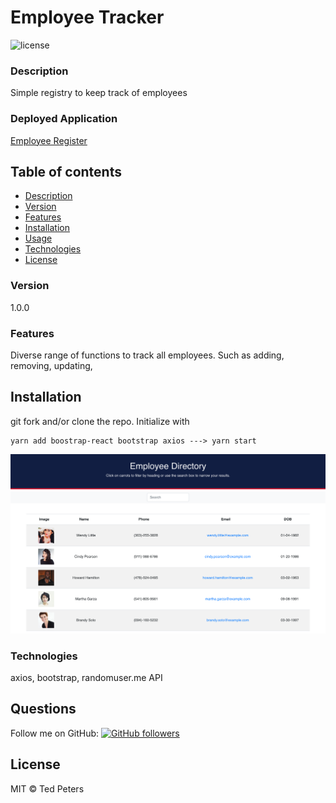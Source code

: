 # Employee Tracker
![license](https://img.shields.io/badge/license-MIT-blue)

### Description
Simple registry to keep track of employees

### Deployed Application
[Employee Register](https://staff-station.herokuapp.com/)


## Table of contents
* [Description](#Description)
* [Version](#Version)
* [Features](#Features)
* [Installation](#Installation)
* [Usage](#Usage)
* [Technologies](#Technologies)
* [License](#License)


### Version 
1.0.0

### Features
Diverse range of functions to track all employees. Such as adding, removing, updating,

## Installation
git fork and/or clone the repo. Initialize with 

    yarn add boostrap-react bootstrap axios ---> yarn start

![employee tracker](src/assets/images/EmployeeDirectory.png)

### Technologies
axios, bootstrap, randomuser.me API

## Questions
Follow me on GitHub: <a href="https://github.com/Drop-G" target="_blank">![GitHub followers](https://img.shields.io/github/followers/drop-g?label=drop-g&style=social)</a></br>

## License
MIT © Ted Peters
